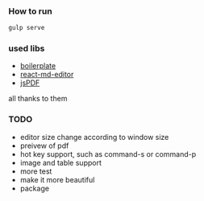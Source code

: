 ### How to run

```bash
gulp serve
```

### used libs

* [boilerplate](https://github.com/Quramy/electron-jsx-babel-boilerplate)
* [react-md-editor](https://github.com/JedWatson/react-md-editor)
* [jsPDF](https://github.com/MrRio/jsPDF)

all thanks to them

### TODO

* editor size change according to window size
* preivew of pdf
* hot key support, such as command-s or command-p
* image and table support
* more test
* make it more beautiful
* package
